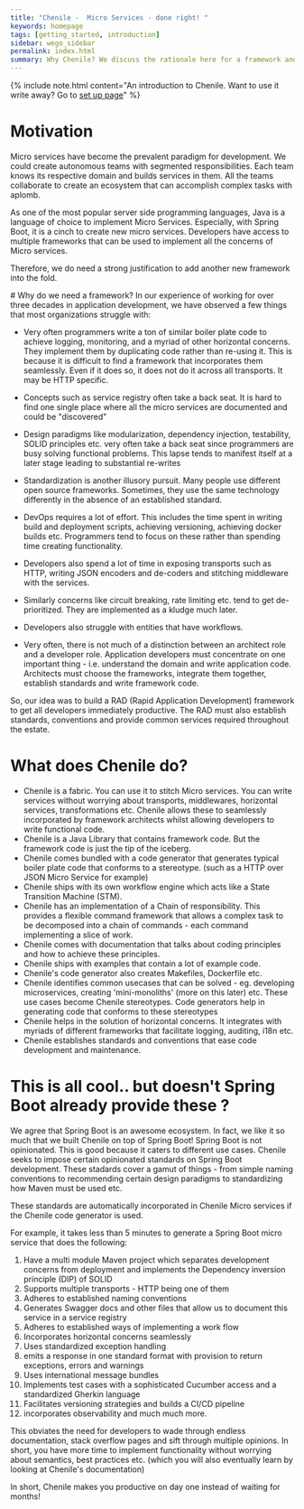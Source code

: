 ```yaml
---
title: "Chenile -  Micro Services - done right! "
keywords: homepage
tags: [getting_started, introduction]
sidebar: wego_sidebar
permalink: index.html
summary: Why Chenile? We discuss the rationale here for a framework and how Chenile can help.
---
```


{% include note.html content="An introduction to Chenile. Want to use it write away? Go to <a href='chenile_setup.html'>set up page</a>" %}

# Motivation 
Micro services have become the prevalent paradigm for development. We could create autonomous teams with segmented responsibilities. Each team knows its respective domain and builds services in them. All the teams collaborate to create an ecosystem that can accomplish complex tasks with aplomb. 

As one of the most popular server side programming languages, Java is a language of choice to implement Micro Services. Especially, with Spring Boot, it is a cinch to create new micro services. Developers have access to multiple frameworks that can be used to implement all the concerns of Micro services. 

Therefore, we do need a strong justification to add another new framework into the fold. 

<a name='thewhat'/>
# Why do we need a framework?
In our experience of working for over three decades in application development, we have observed a few things that most organizations struggle with:

* Very often programmers write a ton of similar boiler plate code to achieve logging, monitoring, and a myriad of other horizontal concerns. They implement them by duplicating code rather than re-using it. This is because it is difficult to find a framework that incorporates them seamlessly. Even if it does so, it does not do it across all transports. It may be HTTP specific.

* Concepts such as service registry often take a back seat. It is hard to find one single place where all the micro services are documented and could be "discovered"

* Design paradigms like modularization, dependency injection, testability, SOLID principles etc. very often take a back seat since programmers are busy solving functional problems. This lapse tends to manifest itself at a later stage leading to substantial re-writes

* Standardization is another illusory pursuit. Many people use different open source frameworks. Sometimes, they use the same technology differently in the absence of an established standard. 

* DevOps requires a lot of effort. This includes the time spent in writing build and deployment scripts, achieving versioning, achieving docker builds etc. Programmers tend to focus on these rather than spending time creating functionality.

* Developers also spend a lot of time in exposing transports such as HTTP, writing JSON encoders and de-coders and stitching middleware with the services. 

* Similarly concerns like circuit  breaking, rate limiting etc. tend to get de-prioritized. They are implemented as a kludge much later.

* Developers also struggle with entities that have workflows. 

* Very often, there is not much of a distinction between an architect role and a developer role. Application developers must concentrate on one important thing -  i.e. understand the domain and write application code. Architects must choose the frameworks, integrate them together, establish standards and write framework code.

So, our idea was to build a RAD (Rapid Application Development) framework to get all developers immediately productive. The RAD must also establish standards, conventions and provide common services required throughout the estate.  

# What does Chenile do?
* Chenile is a fabric. You can use it to stitch Micro services. You can write services without worrying about transports, middlewares, horizontal services, transformations etc. Chenile allows these to seamlessly incorporated by framework architects whilst allowing developers to write functional code.
* Chenile is a Java Library that contains framework code. But the framework code is just the tip of the iceberg.
* Chenile comes bundled with a code generator that generates typical boiler plate code that conforms to a stereotype. (such as a HTTP over JSON Micro Service for example)
* Chenile ships with its own workflow engine which acts like a State Transition Machine (STM). 
* Chenile has an implementation of a Chain of responsibility. This provides a flexible command framework that allows a complex task to be decomposed into a chain of commands - each command implementing a slice of work. 
*  Chenile comes with documentation that talks about coding principles and how to achieve these principles.
*  Chenile ships with examples that contain a lot of example code.
*  Chenile's code generator also creates Makefiles, Dockerfile etc.
*  Chenile  identifies common usecases that can be solved - eg. developing microservices, creating 'mini-monoliths' (more on this later) etc. These use cases become Chenile stereotypes. Code generators help in generating code that conforms to these stereotypes
* Chenile helps in the solution of horizontal concerns. It integrates with myriads of different frameworks that facilitate logging, auditing, i18n etc.
* Chenile establishes standards and conventions that ease code development and maintenance.

# This is all cool.. but doesn't Spring Boot already provide these ?
We agree that Spring Boot is an awesome ecosystem. In fact, we like it so much that we built Chenile on top of Spring Boot!
Spring Boot is not opinionated. This is good because it caters to different use cases. Chenile seeks to impose certain opinionated standards on Spring Boot development. These stadards cover a gamut of things - from simple naming conventions to recommending certain design paradigms to standardizing how Maven must be used etc.  

These standards are automatically incorporated in Chenile Micro services if the Chenile code generator is used. 

For example, it takes less than 5 minutes to generate a Spring Boot micro service that does the following:
1. Have a multi module Maven project which separates development concerns from deployment and implements the Dependency inversion principle (DIP) of SOLID
2. Supports multiple transports - HTTP being one of them
3. Adheres to established naming conventions
4. Generates Swagger docs and other files that allow us to document this service in a service registry
5. Adheres to established ways of implementing a work flow
6. Incorporates horizontal concerns seamlessly
7. Uses standardized exception handling 
8. emits a response in one standard format with provision to return exceptions, errors and warnings
9. Uses international message bundles
10. Implements test cases with a sophisticated Cucumber access and a standardized Gherkin language
11. Facilitates versioning strategies and builds a CI/CD pipeline
12. incorporates observability 
and much much more.  

This obviates the need for developers to wade through endless documentation, stack overflow pages and sift through multiple opinions. In short, you have more time to implement functionality without worrying about semantics, best practices etc. (which you will also eventually learn by looking at Chenile's documentation)

In short, Chenile makes you productive on day one instead of waiting for months! 




